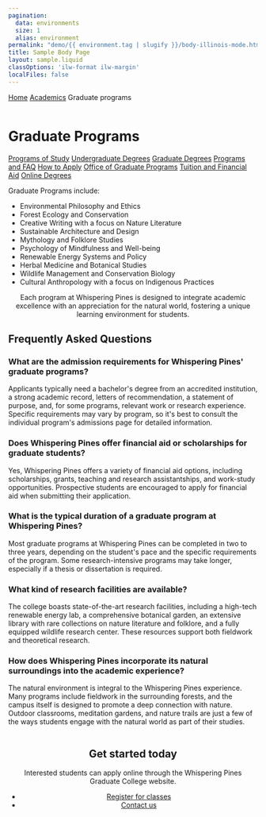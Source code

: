 ```yaml
---
pagination:
  data: environments
  size: 1
  alias: environment
permalink: "demo/{{ environment.tag | slugify }}/body-illinois-mode.html"
title: Sample Body Page
layout: sample.liquid
classOptions: 'ilw-format ilw-margin'
localFiles: false
---
```


<ilw-breadcrumbs><a href="#">Home</a> <a href="#">Academics</a> <span>Graduate programs</span> </ilw-breadcrumbs>

<ilw-page-title theme="white">
<img src="https://cdn.brand.illinois.edu/patterns/finial/orange.svg" alt="" role="presentation" slot="background">
<h1>Graduate Programs</h1>
</ilw-page-title>
<ilw-columns mode="1x2" gap="20px">
    <ilw-section-nav>
        <a href="#" class="ilw-section-nav--root">Programs of Study</a>
        <a href="#">Undergraduate Degrees</a>
        <a href="#">Graduate Degrees</a>
        <ilw-section-nav open="false">
            <a href="#" aria-current="page">Programs and FAQ</a>
            <a href="#">How to Apply</a>
            <a href="#">Office of Graduate Programs</a>
            <a href="#">Tuition and Financial Aid</a>
        </ilw-section-nav>
        <a href="#">Online Degrees</a>
    </ilw-section-nav>
    <div>
            <p>Graduate Programs include:</p>
            <ul><li>Environmental Philosophy and Ethics</li>
            <li>Forest Ecology and Conservation</li>
            <li>Creative Writing with a focus on Nature Literature</li>
            <li>Sustainable Architecture and Design</li>
            <li>Mythology and Folklore Studies</li>
            <li>Psychology of Mindfulness and Well-being</li>
            <li>Renewable Energy Systems and Policy</li>
            <li>Herbal Medicine and Botanical Studies</li>
            <li>Wildlife Management and Conservation Biology</li>
            <li>Cultural Anthropology with a focus on Indigenous Practices</li></ul>
    </div>
</ilw-columns>
<ilw-content mode="lede" align="center" padding="20px 0 40px 0">
<p>Each program at Whispering Pines is designed to integrate academic excellence with an appreciation for the natural world, fostering a unique learning environment for students.</p>
</ilw-content>

<h2>Frequently Asked Questions</h2>

<ilw-accordion limit>
<ilw-accordion-panel>
<h3 slot="summary">What are the admission requirements for Whispering Pines' graduate programs?</h3>
<p>Applicants typically need a bachelor's degree from an accredited institution, a strong academic record, letters of recommendation, a statement of purpose, and, for some programs, relevant work or research experience. Specific requirements may vary by program, so it's best to consult the individual program's admissions page for detailed information.</p>
</ilw-accordion-panel>
<ilw-accordion-panel>
<h3 slot="summary">Does Whispering Pines offer financial aid or scholarships for graduate students?</h3>
<p>Yes, Whispering Pines offers a variety of financial aid options, including scholarships, grants, teaching and research assistantships, and work-study opportunities. Prospective students are encouraged to apply for financial aid when submitting their application.</p>
</ilw-accordion-panel>
<ilw-accordion-panel>
<h3 slot="summary">What is the typical duration of a graduate program at Whispering Pines?</h3>
<p>Most graduate programs at Whispering Pines can be completed in two to three years, depending on the student's pace and the specific requirements of the program. Some research-intensive programs may take longer, especially if a thesis or dissertation is required.</p>
</ilw-accordion-panel>
<ilw-accordion-panel>
<h3 slot="summary">What kind of research facilities are available?</h3>
<p>The college boasts state-of-the-art research facilities, including a high-tech renewable energy lab, a comprehensive botanical garden, an extensive library with rare collections on nature literature and folklore, and a fully equipped wildlife research center. These resources support both fieldwork and theoretical research.</p>
</ilw-accordion-panel>
<ilw-accordion-panel>
<h3 slot="summary">How does Whispering Pines incorporate its natural surroundings into the academic experience?</h3>
<p>The natural environment is integral to the Whispering Pines experience. Many programs include fieldwork in the surrounding forests, and the campus itself is designed to promote a deep connection with nature. Outdoor classrooms, meditation gardens, and nature trails are just a few of the ways students engage with the natural world as part of their studies.</p>
</ilw-accordion-panel>
</ilw-accordion>

<ilw-call-to-action theme="blue-gradient" align="center">
    <img src="https://cdn.brand.illinois.edu/icons/line/white/admissions.svg" alt="" slot="icon">
    <h2>Get started today</h2>
    <p> Interested students can apply online through the Whispering Pines Graduate College website. </p>
    <ul class="ilw-buttons">
        <li><a href="#">Register <span class="ilw-sr-only">for classes</span></a></li>
        <li><a href="#">Contact us</a></li>
    </ul>
</ilw-call-to-action>

<ilw-spacer height="50px"></ilw-spacer>